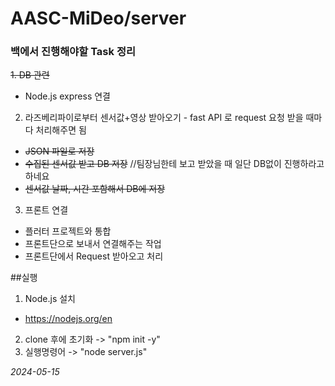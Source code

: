 # AASC-MiDeo/server


### 백에서 진행해야할 Task 정리
  ~~1. DB 관련~~
  -   Node.js express 연결

  2. 라즈베리파이로부터 센서값+영상 받아오기
    - fast API 로 request 요청 받을 때마다 처리해주면 됨
  - ~~JSON 파일로 저장~~
  - ~~수집된 센서값 받고 DB 저장~~ //팀장님한테 보고 받았을 때 일단 DB없이 진행하라고 하네요 
  - ~~센서값 날짜, 시간 포함해서 DB에 저장~~
  
  3. 프론트 연결
  - 플러터 프로젝트와 통합 
  - 프론트단으로 보내서 연결해주는 작업 
  - 프론트단에서 Request 받아오고 처리


##실행 
1. Node.js 설치
  - https://nodejs.org/en
2. clone 후에 초기화 -> "npm init -y"
3. 실행명령어 -> "node server.js"

*2024-05-15*
